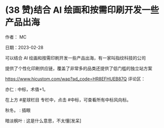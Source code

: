 
# (38 赞)结合 AI 绘画和按需印刷开发一些产品出海

作者： MC

日期：2023-02-28

可以结合 AI 绘画和按需印刷开发一些产品出海，有一家叫指纹科技的公司

提供了个性化印刷供应链，覆盖了非常多的品类还提供了低门槛的独立站方案

https://www.hicustom.com/wap?ad_code=HR8EFHUEB87Q 评论区：

亦仁 : 中标，术值+1。

在上方 #星球栏目  专栏中，点击 #中标，可查看所有中标风向标。

秋冬。 : 插眼

暗淡枫叶 : 这是什么意思，不太懂[发呆]
